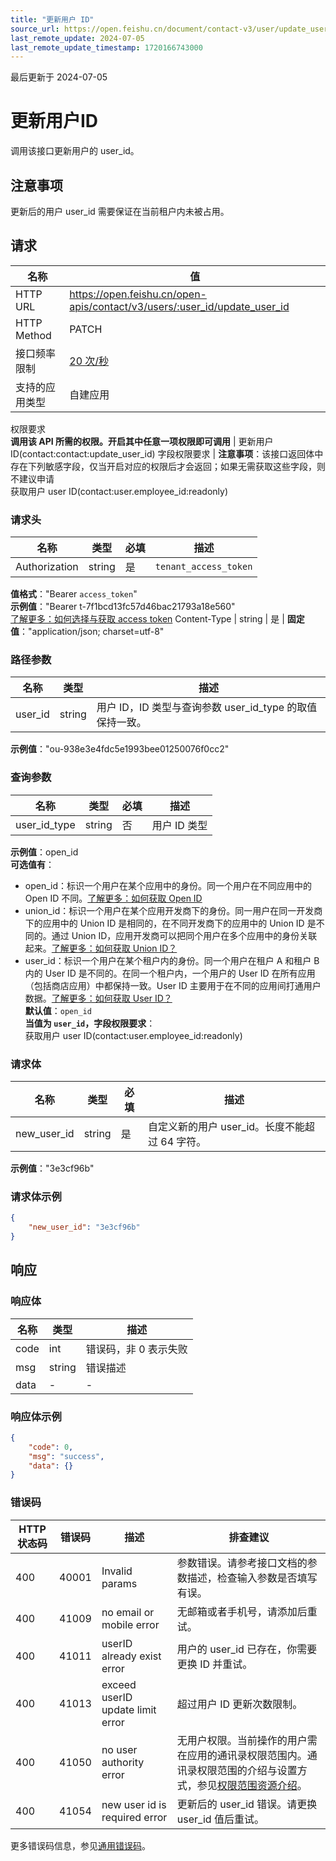 ```yaml
---
title: "更新用户 ID"
source_url: https://open.feishu.cn/document/contact-v3/user/update_user_id
last_remote_update: 2024-07-05
last_remote_update_timestamp: 1720166743000
---
```

最后更新于 2024-07-05

# 更新用户ID

调用该接口更新用户的 user_id。

## 注意事项

更新后的用户 user_id 需要保证在当前租户内未被占用。

## 请求
名称 | 值
---|---
HTTP URL | https://open.feishu.cn/open-apis/contact/v3/users/:user_id/update_user_id
HTTP Method | PATCH
接口频率限制 | [20 次/秒](https://open.feishu.cn/document/ukTMukTMukTM/uUzN04SN3QjL1cDN)
支持的应用类型 | 自建应用
权限要求  
            **调用该 API 所需的权限。开启其中任意一项权限即可调用** | 更新用户 ID(contact:contact:update_user_id)
字段权限要求 | **注意事项**：该接口返回体中存在下列敏感字段，仅当开启对应的权限后才会返回；如果无需获取这些字段，则不建议申请  
        获取用户 user ID(contact:user.employee_id:readonly)

### 请求头

名称 | 类型 | 必填 | 描述
--- | --- | --- | ---
Authorization | string | 是 | `tenant_access_token`  
**值格式**："Bearer `access_token`"  
**示例值**："Bearer t-7f1bcd13fc57d46bac21793a18e560"  
[了解更多：如何选择与获取 access token](https://open.feishu.cn/document/uAjLw4CM/ugTN1YjL4UTN24CO1UjN/trouble-shooting/how-to-choose-which-type-of-token-to-use)
Content-Type | string | 是 | **固定值**："application/json; charset=utf-8"

### 路径参数

名称 | 类型 | 描述
--- | --- | ---
user_id | string | 用户 ID，ID 类型与查询参数 user_id_type 的取值保持一致。  
**示例值**："ou-938e3e4fdc5e1993bee01250076f0cc2"

### 查询参数

名称 | 类型 | 必填 | 描述
--- | --- | --- | ---
user_id_type | string | 否 | 用户 ID 类型  
**示例值**：open_id  
**可选值有**：  
- open_id：标识一个用户在某个应用中的身份。同一个用户在不同应用中的 Open ID 不同。[了解更多：如何获取 Open ID](https://open.feishu.cn/document/uAjLw4CM/ugTN1YjL4UTN24CO1UjN/trouble-shooting/how-to-obtain-openid)  
- union_id：标识一个用户在某个应用开发商下的身份。同一用户在同一开发商下的应用中的 Union ID 是相同的，在不同开发商下的应用中的 Union ID 是不同的。通过 Union ID，应用开发商可以把同个用户在多个应用中的身份关联起来。[了解更多：如何获取 Union ID？](https://open.feishu.cn/document/uAjLw4CM/ugTN1YjL4UTN24CO1UjN/trouble-shooting/how-to-obtain-union-id)  
- user_id：标识一个用户在某个租户内的身份。同一个用户在租户 A 和租户 B 内的 User ID 是不同的。在同一个租户内，一个用户的 User ID 在所有应用（包括商店应用）中都保持一致。User ID 主要用于在不同的应用间打通用户数据。[了解更多：如何获取 User ID？](https://open.feishu.cn/document/uAjLw4CM/ugTN1YjL4UTN24CO1UjN/trouble-shooting/how-to-obtain-user-id)  
**默认值**：`open_id`  
**当值为 `user_id`，字段权限要求**：  
获取用户 user ID(contact:user.employee_id:readonly)

### 请求体

名称 | 类型 | 必填 | 描述
--- | --- | --- | ---
new_user_id | string | 是 | 自定义新的用户 user_id。长度不能超过 64 字符。  
**示例值**："3e3cf96b"

### 请求体示例
```json
{
    "new_user_id": "3e3cf96b"
}
```

## 响应

### 响应体

名称 | 类型 | 描述
--- | --- | ---
code | int | 错误码，非 0 表示失败
msg | string | 错误描述
data | \- | \-

### 响应体示例
```json
{
    "code": 0,
    "msg": "success",
    "data": {}
}
```

### 错误码

HTTP状态码 | 错误码 | 描述 | 排查建议
--- | --- | --- | ---
400 | 40001 | Invalid params | 参数错误。请参考接口文档的参数描述，检查输入参数是否填写有误。
400 | 41009 | no email or mobile error | 无邮箱或者手机号，请添加后重试。
400 | 41011 | userID already exist error | 用户的 user_id 已存在，你需要更换 ID 并重试。
400 | 41013 | exceed userID update limit error | 超过用户 ID 更新次数限制。
400 | 41050 | no user authority error | 无用户权限。当前操作的用户需在应用的通讯录权限范围内。通讯录权限范围的介绍与设置方式，参见[权限范围资源介绍](https://open.feishu.cn/document/ukTMukTMukTM/uETNz4SM1MjLxUzM/v3/guides/scope_authority)。
400 | 41054 | new user id is required  error | 更新后的 user_id 错误。请更换 user_id 值后重试。

更多错误码信息，参见[通用错误码](https://open.feishu.cn/document/ukTMukTMukTM/ugjM14COyUjL4ITN)。
